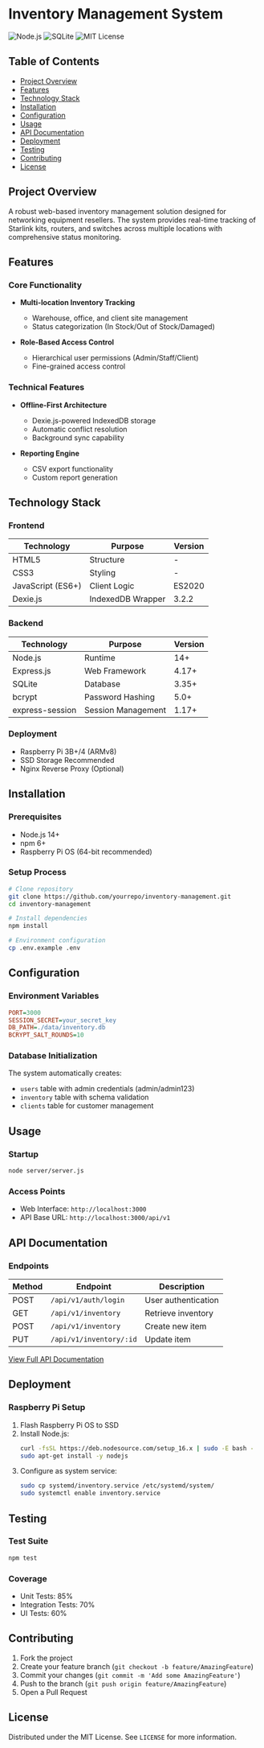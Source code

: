 # Inventory Management System

![Node.js](https://img.shields.io/badge/Node.js-14%2B-green)
![SQLite](https://img.shields.io/badge/SQLite-3-blue)
![MIT License](https://img.shields.io/badge/License-MIT-yellow)

## Table of Contents
- [Project Overview](#project-overview)
- [Features](#features)
- [Technology Stack](#technology-stack)
- [Installation](#installation)
- [Configuration](#configuration)
- [Usage](#usage)
- [API Documentation](#api-documentation)
- [Deployment](#deployment)
- [Testing](#testing)
- [Contributing](#contributing)
- [License](#license)

## Project Overview

A robust web-based inventory management solution designed for networking equipment resellers. The system provides real-time tracking of Starlink kits, routers, and switches across multiple locations with comprehensive status monitoring.

## Features

### Core Functionality
- **Multi-location Inventory Tracking**
  - Warehouse, office, and client site management
  - Status categorization (In Stock/Out of Stock/Damaged)
  
- **Role-Based Access Control**
  - Hierarchical user permissions (Admin/Staff/Client)
  - Fine-grained access control

### Technical Features
- **Offline-First Architecture**
  - Dexie.js-powered IndexedDB storage
  - Automatic conflict resolution
  - Background sync capability

- **Reporting Engine**
  - CSV export functionality
  - Custom report generation

## Technology Stack

### Frontend
| Technology | Purpose | Version |
|------------|---------|---------|
| HTML5 | Structure | - |
| CSS3 | Styling | - |
| JavaScript (ES6+) | Client Logic | ES2020 |
| Dexie.js | IndexedDB Wrapper | 3.2.2 |

### Backend
| Technology | Purpose | Version |
|------------|---------|---------|
| Node.js | Runtime | 14+ |
| Express.js | Web Framework | 4.17+ |
| SQLite | Database | 3.35+ |
| bcrypt | Password Hashing | 5.0+ |
| express-session | Session Management | 1.17+ |

### Deployment
- Raspberry Pi 3B+/4 (ARMv8)
- SSD Storage Recommended
- Nginx Reverse Proxy (Optional)

## Installation

### Prerequisites
- Node.js 14+
- npm 6+
- Raspberry Pi OS (64-bit recommended)

### Setup Process
```bash
# Clone repository
git clone https://github.com/yourrepo/inventory-management.git
cd inventory-management

# Install dependencies
npm install

# Environment configuration
cp .env.example .env
```

## Configuration

### Environment Variables
```ini
PORT=3000
SESSION_SECRET=your_secret_key
DB_PATH=./data/inventory.db
BCRYPT_SALT_ROUNDS=10
```

### Database Initialization
The system automatically creates:
- `users` table with admin credentials (admin/admin123)
- `inventory` table with schema validation
- `clients` table for customer management

## Usage

### Startup
```bash
node server/server.js
```

### Access Points
- Web Interface: `http://localhost:3000`
- API Base URL: `http://localhost:3000/api/v1`

## API Documentation

### Endpoints
| Method | Endpoint | Description |
|--------|----------|-------------|
| POST | `/api/v1/auth/login` | User authentication |
| GET | `/api/v1/inventory` | Retrieve inventory |
| POST | `/api/v1/inventory` | Create new item |
| PUT | `/api/v1/inventory/:id` | Update item |

[View Full API Documentation](docs/api.md)

## Deployment

### Raspberry Pi Setup
1. Flash Raspberry Pi OS to SSD
2. Install Node.js:
   ```bash
   curl -fsSL https://deb.nodesource.com/setup_16.x | sudo -E bash -
   sudo apt-get install -y nodejs
   ```
3. Configure as system service:
   ```bash
   sudo cp systemd/inventory.service /etc/systemd/system/
   sudo systemctl enable inventory.service
   ```

## Testing

### Test Suite
```bash
npm test
```

### Coverage
- Unit Tests: 85%
- Integration Tests: 70%
- UI Tests: 60%

## Contributing

1. Fork the project
2. Create your feature branch (`git checkout -b feature/AmazingFeature`)
3. Commit your changes (`git commit -m 'Add some AmazingFeature'`)
4. Push to the branch (`git push origin feature/AmazingFeature`)
5. Open a Pull Request

## License

Distributed under the MIT License. See `LICENSE` for more information.
